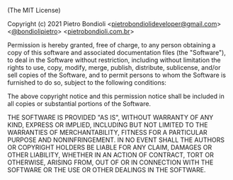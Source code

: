 (The MIT License)

Copyright (c) 2021 Pietro Bondioli <[pietrobondiolideveloper@gmail.com](mailto:pietrobondiolideveloper@gmail.com)> <[@bondiolipietro](https://github.com/bondiolipietro)> <[pietrobondioli.com.br](https://pietrobondioli.com.br)>

Permission is hereby granted, free of charge, to any person obtaining a copy of this software and associated documentation files (the "Software"), to deal in the Software without restriction, including without limitation the rights to use, copy, modify, merge, publish, distribute, sublicense, and/or sell copies of the Software, and to permit persons to whom the Software is furnished to do so, subject to the following conditions:

The above copyright notice and this permission notice shall be included in all copies or substantial portions of the Software.

THE SOFTWARE IS PROVIDED "AS IS", WITHOUT WARRANTY OF ANY KIND, EXPRESS OR IMPLIED, INCLUDING BUT NOT LIMITED TO THE WARRANTIES OF MERCHANTABILITY, FITNESS FOR A PARTICULAR PURPOSE AND NONINFRINGEMENT. IN NO EVENT SHALL THE AUTHORS OR COPYRIGHT HOLDERS BE LIABLE FOR ANY CLAIM, DAMAGES OR OTHER LIABILITY, WHETHER IN AN ACTION OF CONTRACT, TORT OR OTHERWISE, ARISING FROM, OUT OF OR IN CONNECTION WITH THE SOFTWARE OR THE USE OR OTHER DEALINGS IN THE SOFTWARE.
